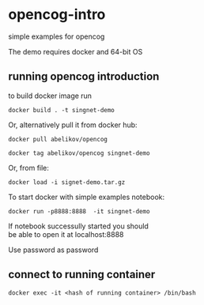 # opencog-intro
simple examples for opencog

The demo requires docker and 64-bit OS 


## running opencog introduction  
to build docker image run

```
docker build . -t singnet-demo
```
Or, alternatively pull it from docker hub:

```
docker pull abelikov/opencog

docker tag abelikov/opencog singnet-demo
```
Or, from file:

```
docker load -i signet-demo.tar.gz
```

To start docker with simple examples notebook:  

```
docker run -p8888:8888  -it singnet-demo
```

If notebook successully started you should  
be able to open it at localhost:8888

Use password as password

## connect to running container

```
docker exec -it <hash of running container> /bin/bash
```
